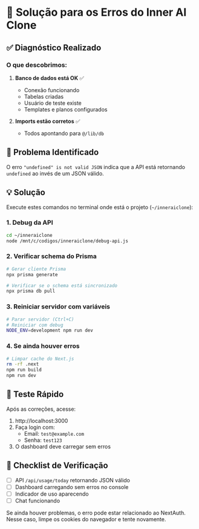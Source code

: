 # 🔧 Solução para os Erros do Inner AI Clone

## ✅ Diagnóstico Realizado

### O que descobrimos:
1. **Banco de dados está OK** ✅
   - Conexão funcionando
   - Tabelas criadas
   - Usuário de teste existe
   - Templates e planos configurados

2. **Imports estão corretos** ✅
   - Todos apontando para `@/lib/db`

## 🐛 Problema Identificado

O erro `"undefined" is not valid JSON` indica que a API está retornando `undefined` ao invés de um JSON válido.

## 💡 Solução

Execute estes comandos no terminal onde está o projeto (`~/inneraiclone`):

### 1. Debug da API
```bash
cd ~/inneraiclone
node /mnt/c/codigos/inneraiclone/debug-api.js
```

### 2. Verificar schema do Prisma
```bash
# Gerar cliente Prisma
npx prisma generate

# Verificar se o schema está sincronizado
npx prisma db pull
```

### 3. Reiniciar servidor com variáveis
```bash
# Parar servidor (Ctrl+C)
# Reiniciar com debug
NODE_ENV=development npm run dev
```

### 4. Se ainda houver erros
```bash
# Limpar cache do Next.js
rm -rf .next
npm run build
npm run dev
```

## 🎯 Teste Rápido

Após as correções, acesse:
1. http://localhost:3000
2. Faça login com:
   - Email: `test@example.com`
   - Senha: `test123`
3. O dashboard deve carregar sem erros

## 📝 Checklist de Verificação

- [ ] API `/api/usage/today` retornando JSON válido
- [ ] Dashboard carregando sem erros no console
- [ ] Indicador de uso aparecendo
- [ ] Chat funcionando

Se ainda houver problemas, o erro pode estar relacionado ao NextAuth. Nesse caso, limpe os cookies do navegador e tente novamente.